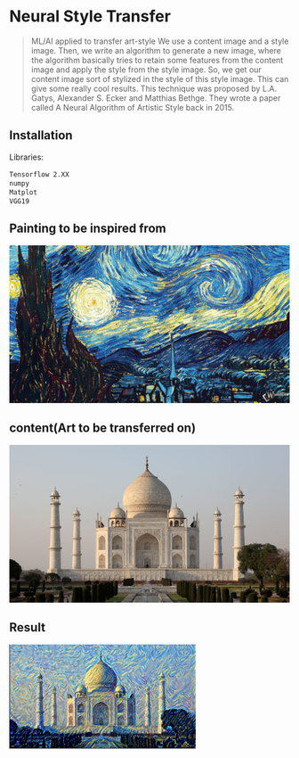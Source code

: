 # Neural Style Transfer
> ML/AI applied to transfer art-style 
We use a content image and a style image. Then, we write an algorithm to generate a new image, where the algorithm basically tries to retain some features from the content image and apply the style from the style image. So, we get our content image sort of stylized in the style of this style image. This can give some really cool results. This technique was proposed by L.A. Gatys, Alexander S. Ecker and Matthias Bethge. They wrote a paper called A Neural Algorithm of Artistic Style back in 2015.
## Installation

Libraries:

```
Tensorflow 2.XX
numpy
Matplot
VGG19

```
## Painting to be inspired from
 
![](https://github.com/humblecoder612/NST/blob/master/style_best.jpg)
## content(Art to be transferred on)

![](https://github.com/humblecoder612/NST/blob/master/content1.jpg)

## Result

![](https://github.com/humblecoder612/NST/blob/master/result.png)






